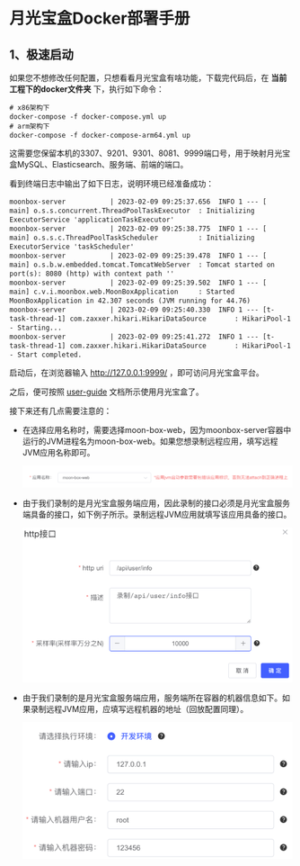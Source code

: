 # 月光宝盒Docker部署手册

## 1、极速启动

如果您不想修改任何配置，只想看看月光宝盒有啥功能，下载完代码后，在 **当前工程下的docker文件夹** 下，执行如下命令：

```shell
# x86架构下
docker-compose -f docker-compose.yml up
# arm架构下
docker-compose -f docker-compose-arm64.yml up
```

这需要您保留本机的3307、9201、9301、8081、9999端口号，用于映射月光宝盒MySQL、Elasticsearch、服务端、前端的端口。

看到终端日志中输出了如下日志，说明环境已经准备成功：

```log
moonbox-server           | 2023-02-09 09:25:37.656  INFO 1 --- [           main] o.s.s.concurrent.ThreadPoolTaskExecutor  : Initializing ExecutorService 'applicationTaskExecutor'
moonbox-server           | 2023-02-09 09:25:38.775  INFO 1 --- [           main] o.s.s.c.ThreadPoolTaskScheduler          : Initializing ExecutorService 'taskScheduler'
moonbox-server           | 2023-02-09 09:25:39.478  INFO 1 --- [           main] o.s.b.w.embedded.tomcat.TomcatWebServer  : Tomcat started on port(s): 8080 (http) with context path ''
moonbox-server           | 2023-02-09 09:25:39.502  INFO 1 --- [           main] c.v.i.moonbox.web.MoonBoxApplication     : Started MoonBoxApplication in 42.307 seconds (JVM running for 44.76)
moonbox-server           | 2023-02-09 09:25:40.330  INFO 1 --- [t-task-thread-1] com.zaxxer.hikari.HikariDataSource       : HikariPool-1 - Starting...
moonbox-server           | 2023-02-09 09:25:41.272  INFO 1 --- [t-task-thread-1] com.zaxxer.hikari.HikariDataSource       : HikariPool-1 - Start completed.
```

启动后，在浏览器输入 http://127.0.0.1:9999/ ，即可访问月光宝盒平台。

之后，便可按照 [user-guide](./user-guide.md) 文档所示使用月光宝盒了。

接下来还有几点需要注意的：

* 在选择应用名称时，需要选择moon-box-web，因为moonbox-server容器中运行的JVM进程名为moon-box-web。如果您想录制远程应用，填写远程JVM应用名称即可。
  
  ![](./images/docker1.png)

* 由于我们录制的是月光宝盒服务端应用，因此录制的接口必须是月光宝盒服务端具备的接口，如下例子所示。录制远程JVM应用就填写该应用具备的接口。
  
  ![](./images/docker2.png)

* 由于我们录制的是月光宝盒服务端应用，服务端所在容器的机器信息如下。如果录制远程JVM应用，应填写远程机器的地址（回放配置同理）。
  
  ![](./images/docker3.png)



